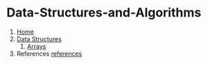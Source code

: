 # Data-Structures-and-Algorithms

1. [Home][home]
1. [Data Structures][datastructures]
   1. [Arrays][arrays]
1. References [references]

[home]: https://github.com/vidhatha/Data-Structures-and-Algorithms/wiki
[datastructures]: https://github.com/vidhatha/Data-Structures-and-Algorithms/wiki/Data-Structures
[arrays]: https://github.com/vidhatha/Data-Structures-and-Algorithms/wiki/DS-:-Arrays
[references]: https://github.com/vidhatha/Data-Structures-and-Algorithms/wiki/References
